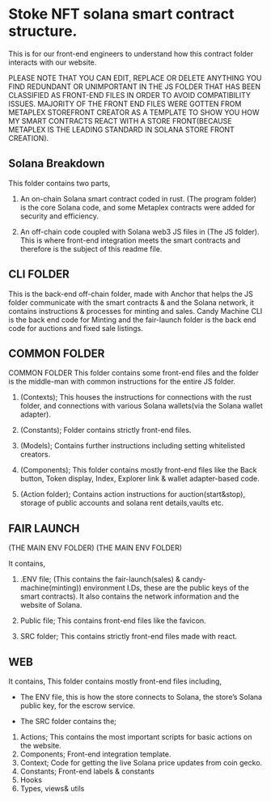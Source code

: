 
# Stoke NFT solana smart contract structure.

This is for our front-end engineers to understand how this contract folder interacts with our website.

PLEASE NOTE THAT YOU CAN EDIT, REPLACE OR DELETE ANYTHING YOU FIND REDUNDANT OR UNIMPORTANT IN THE JS FOLDER THAT HAS BEEN CLASSIFIED AS  FRONT-END FILES IN ORDER TO AVOID COMPATIBILITY ISSUES. MAJORITY OF THE FRONT END FILES WERE GOTTEN FROM METAPLEX STOREFRONT CREATOR AS A TEMPLATE TO SHOW YOU HOW MY SMART CONTRACTS REACT WITH A STORE FRONT(BECAUSE METAPLEX IS THE LEADING STANDARD IN SOLANA STORE FRONT CREATION).



## Solana Breakdown
This folder contains two parts,

1. An on-chain Solana smart contract coded in rust. (The program folder) is the core Solana code, and some Metaplex contracts were added for security and efficiency.



2. An off-chain code coupled with Solana web3 JS files in (The JS folder). This is where front-end integration meets the smart contracts and therefore is the subject of this readme file.
 
## CLI FOLDER
This is the back-end off-chain folder, made with Anchor that helps the JS folder communicate with the smart contracts & and the Solana network, it contains instructions & processes for minting and sales. Candy Machine CLI is the back end code for Minting and the fair-launch folder is the back end code for auctions and fixed sale listings.


## COMMON FOLDER
COMMON FOLDER
This folder contains some front-end files and the folder is the middle-man with common instructions for the entire JS folder.


1. (Contexts); This houses the instructions for connections with the rust folder, and connections with various Solana wallets(via the Solana wallet adapter).



2. (Constants); Folder contains strictly front-end files.



3. (Models); Contains further instructions including setting whitelisted creators.

 
4. (Components); This folder contains mostly front-end files like the Back button, Token display, Index, Explorer link & wallet adapter-based code.


5. (Action folder); Contains action instructions for auction(start&stop), storage of public accounts and solana rent details,vaults etc.

## FAIR LAUNCH
(THE MAIN ENV FOLDER)
(THE MAIN ENV FOLDER)

It contains,

1. .ENV file; (This contains the fair-launch(sales) & candy-machine(minting)) environment I.Ds, these are the public keys of the smart contracts). It also contains the network information and the website of Solana.


2. Public file; This contains front-end files like the favicon. 

3. SRC folder; This contains strictly front-end files made with react.

## WEB
It contains,
This folder contains mostly front-end files including,

* The ENV file, this is how the store connects to Solana, the store’s Solana public key, for the escrow service.

* The SRC folder contains the;

1. Actions; This contains the most important scripts for basic actions on the website.
2. Components; Front-end integration template.
3. Context; Code for getting the live Solana price updates from coin gecko.
4. Constants; Front-end labels & constants
5. Hooks
6. Types, views& utils 

